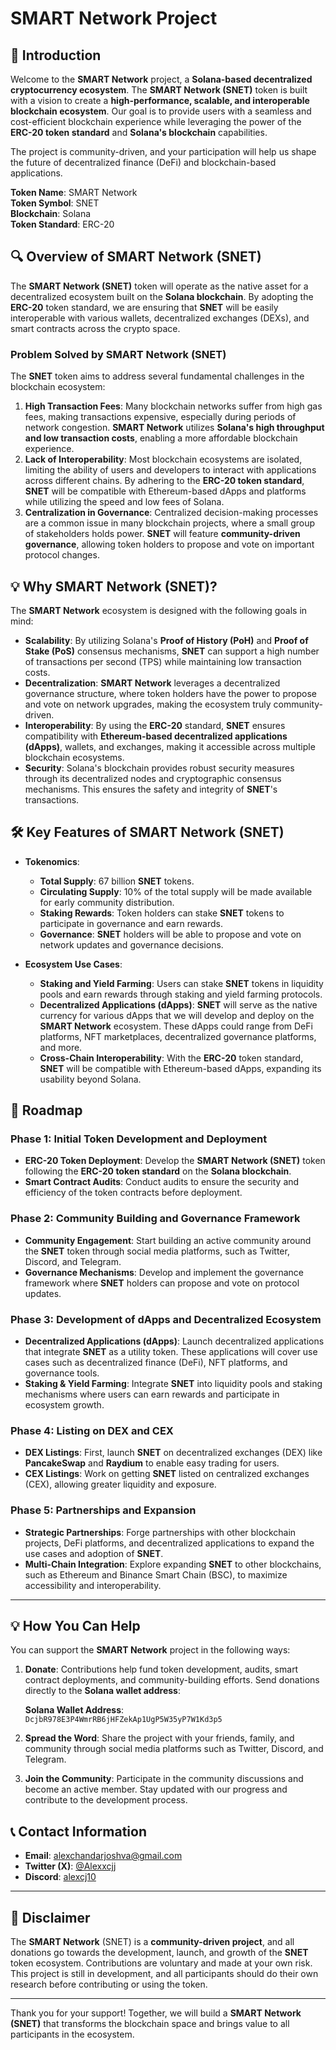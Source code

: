 # SMART Network Project

## 🚀 Introduction
Welcome to the **SMART Network** project, a **Solana-based decentralized cryptocurrency ecosystem**. The **SMART Network (SNET)** token is built with a vision to create a **high-performance, scalable, and interoperable blockchain ecosystem**. Our goal is to provide users with a seamless and cost-efficient blockchain experience while leveraging the power of the **ERC-20 token standard** and **Solana's blockchain** capabilities.

The project is community-driven, and your participation will help us shape the future of decentralized finance (DeFi) and blockchain-based applications.

**Token Name**: SMART Network  
**Token Symbol**: SNET  
**Blockchain**: Solana  
**Token Standard**: ERC-20  

## 🔍 Overview of SMART Network (SNET)
The **SMART Network (SNET)** token will operate as the native asset for a decentralized ecosystem built on the **Solana blockchain**. By adopting the **ERC-20** token standard, we are ensuring that **SNET** will be easily interoperable with various wallets, decentralized exchanges (DEXs), and smart contracts across the crypto space.

### Problem Solved by SMART Network (SNET)
The **SNET** token aims to address several fundamental challenges in the blockchain ecosystem:
1. **High Transaction Fees**: Many blockchain networks suffer from high gas fees, making transactions expensive, especially during periods of network congestion. **SMART Network** utilizes **Solana's high throughput and low transaction costs**, enabling a more affordable blockchain experience.
2. **Lack of Interoperability**: Most blockchain ecosystems are isolated, limiting the ability of users and developers to interact with applications across different chains. By adhering to the **ERC-20 token standard**, **SNET** will be compatible with Ethereum-based dApps and platforms while utilizing the speed and low fees of Solana.
3. **Centralization in Governance**: Centralized decision-making processes are a common issue in many blockchain projects, where a small group of stakeholders holds power. **SNET** will feature **community-driven governance**, allowing token holders to propose and vote on important protocol changes.

## 💡 Why SMART Network (SNET)?
The **SMART Network** ecosystem is designed with the following goals in mind:
- **Scalability**: By utilizing Solana's **Proof of History (PoH)** and **Proof of Stake (PoS)** consensus mechanisms, **SNET** can support a high number of transactions per second (TPS) while maintaining low transaction costs.
- **Decentralization**: **SMART Network** leverages a decentralized governance structure, where token holders have the power to propose and vote on network upgrades, making the ecosystem truly community-driven.
- **Interoperability**: By using the **ERC-20** standard, **SNET** ensures compatibility with **Ethereum-based decentralized applications (dApps)**, wallets, and exchanges, making it accessible across multiple blockchain ecosystems.
- **Security**: Solana's blockchain provides robust security measures through its decentralized nodes and cryptographic consensus mechanisms. This ensures the safety and integrity of **SNET**'s transactions.

## 🛠️ Key Features of SMART Network (SNET)
- **Tokenomics**:
  - **Total Supply**: 67 billion **SNET** tokens.
  - **Circulating Supply**: 10% of the total supply will be made available for early community distribution.
  - **Staking Rewards**: Token holders can stake **SNET** tokens to participate in governance and earn rewards.
  - **Governance**: **SNET** holders will be able to propose and vote on network updates and governance decisions.
  
- **Ecosystem Use Cases**:
  - **Staking and Yield Farming**: Users can stake **SNET** tokens in liquidity pools and earn rewards through staking and yield farming protocols.
  - **Decentralized Applications (dApps)**: **SNET** will serve as the native currency for various dApps that we will develop and deploy on the **SMART Network** ecosystem. These dApps could range from DeFi platforms, NFT marketplaces, decentralized governance platforms, and more.
  - **Cross-Chain Interoperability**: With the **ERC-20** token standard, **SNET** will be compatible with Ethereum-based dApps, expanding its usability beyond Solana.

## 🚀 Roadmap
### Phase 1: **Initial Token Development and Deployment**
- **ERC-20 Token Deployment**: Develop the **SMART Network (SNET)** token following the **ERC-20 token standard** on the **Solana blockchain**.
- **Smart Contract Audits**: Conduct audits to ensure the security and efficiency of the token contracts before deployment.
  
### Phase 2: **Community Building and Governance Framework**
- **Community Engagement**: Start building an active community around the **SNET** token through social media platforms, such as Twitter, Discord, and Telegram.
- **Governance Mechanisms**: Develop and implement the governance framework where **SNET** holders can propose and vote on protocol updates.

### Phase 3: **Development of dApps and Decentralized Ecosystem**
- **Decentralized Applications (dApps)**: Launch decentralized applications that integrate **SNET** as a utility token. These applications will cover use cases such as decentralized finance (DeFi), NFT platforms, and governance tools.
- **Staking & Yield Farming**: Integrate **SNET** into liquidity pools and staking mechanisms where users can earn rewards and participate in ecosystem growth.

### Phase 4: **Listing on DEX and CEX**
- **DEX Listings**: First, launch **SNET** on decentralized exchanges (DEX) like **PancakeSwap** and **Raydium** to enable easy trading for users.
- **CEX Listings**: Work on getting **SNET** listed on centralized exchanges (CEX), allowing greater liquidity and exposure.

### Phase 5: **Partnerships and Expansion**
- **Strategic Partnerships**: Forge partnerships with other blockchain projects, DeFi platforms, and decentralized applications to expand the use cases and adoption of **SNET**.
- **Multi-Chain Integration**: Explore expanding **SNET** to other blockchains, such as Ethereum and Binance Smart Chain (BSC), to maximize accessibility and interoperability.

---

## 💡 How You Can Help
You can support the **SMART Network** project in the following ways:
1. **Donate**: Contributions help fund token development, audits, smart contract deployments, and community-building efforts. Send donations directly to the **Solana wallet address**:
   
   **Solana Wallet Address**:  
   `DcjbR978E3P4WmrRB6jHFZekAp1UgP5W35yP7W1Kd3p5`

2. **Spread the Word**: Share the project with your friends, family, and community through social media platforms such as Twitter, Discord, and Telegram.
3. **Join the Community**: Participate in the community discussions and become an active member. Stay updated with our progress and contribute to the development process.

## 📞 Contact Information
- **Email**: [alexchandarjoshva@gmail.com](mailto:alexchandarjoshva@gmail.com)
- **Twitter (X)**: [@Alexxcjj](https://twitter.com/Alexxcjj)
- **Discord**: [alexcj10](https://discord.com/users/alexcj10)

---

## 💬 Disclaimer
The **SMART Network** (SNET) is a **community-driven project**, and all donations go towards the development, launch, and growth of the **SNET** token ecosystem. Contributions are voluntary and made at your own risk. This project is still in development, and all participants should do their own research before contributing or using the token.

---

Thank you for your support! Together, we will build a **SMART Network (SNET)** that transforms the blockchain space and brings value to all participants in the ecosystem.
